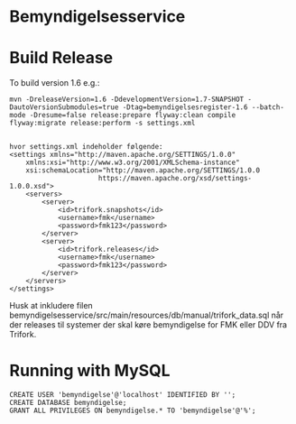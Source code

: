Bemyndigelsesservice
===

Build Release
===
To build version 1.6 e.g.:

	mvn -DreleaseVersion=1.6 -DdevelopmentVersion=1.7-SNAPSHOT -DautoVersionSubmodules=true -Dtag=bemyndigelsesregister-1.6 --batch-mode -Dresume=false release:prepare flyway:clean compile flyway:migrate release:perform -s settings.xml


	hvor settings.xml indeholder følgende:
	<settings xmlns="http://maven.apache.org/SETTINGS/1.0.0"
    	xmlns:xsi="http://www.w3.org/2001/XMLSchema-instance"
    	xsi:schemaLocation="http://maven.apache.org/SETTINGS/1.0.0
                          https://maven.apache.org/xsd/settings-1.0.0.xsd">
    	<servers>
    		<server>
    			<id>trifork.snapshots</id>
    			<username>fmk</username>
    			<password>fmk123</password>
    		</server>
    		<server>
    			<id>trifork.releases</id>
    			<username>fmk</username>
    			<password>fmk123</password>
    		</server>
    	</servers>
    </settings>


Husk at inkludere filen bemyndigelsesservice/src/main/resources/db/manual/trifork_data.sql når der releases til systemer der skal køre bemyndigelse for FMK eller DDV fra Trifork.

Running with MySQL
===

```
CREATE USER 'bemyndigelse'@'localhost' IDENTIFIED BY '';
CREATE DATABASE bemyndigelse;
GRANT ALL PRIVILEGES ON bemyndigelse.* TO 'bemyndigelse'@'%';
```
